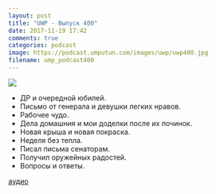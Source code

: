 ```yaml
---
layout: post
title: "UWP - Выпуск 400"
date: 2017-11-19 17:42
comments: true
categories: podcast
image: https://podcast.umputun.com/images/uwp/uwp400.jpg
filename: ump_podcast400
---
```

![](https://podcast.umputun.com/images/uwp/uwp400.jpg)

- ДР и очередной юбилей.
- Письмо от генерала и девушки легких нравов.
- Рабочее чудо.
- Дела домашния и мои доделки после их починок.
- Новая крыша и новая покраска.
- Неделя без тепла.
- Писал письма сенаторам.
- Получил оружейных радостей.
- Вопросы и ответы.

[аудио](https://podcast.umputun.com/media/ump_podcast400.mp3)
<audio src="https://podcast.umputun.com/media/ump_podcast400.mp3" preload="none"></audio>
